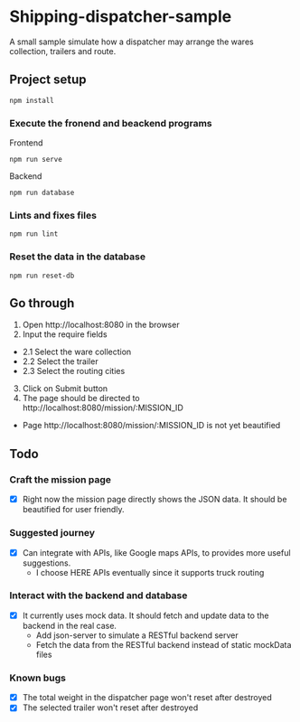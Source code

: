 # Shipping-dispatcher-sample
A small sample simulate how a dispatcher may arrange the wares collection, trailers and route.

## Project setup
```
npm install
```

### Execute the fronend and beackend programs
Frontend
```
npm run serve
```
Backend
```
npm run database
```

### Lints and fixes files
```
npm run lint
```

### Reset the data in the database
```
npm run reset-db
```

## Go through
1. Open http://localhost:8080 in the browser
2. Input the require fields
  - 2.1 Select the ware collection
  - 2.2 Select the trailer
  - 2.3 Select the routing cities
3. Click on Submit button
4. The page should be directed to http://localhost:8080/mission/:MISSION_ID
  - Page http://localhost:8080/mission/:MISSION_ID is not yet beautified

## Todo
### Craft the mission page
- [X] Right now the mission page directly shows the JSON data. It should be beautified for user friendly.

### Suggested journey
- [X] Can integrate with APIs, like Google maps APIs, to provides more useful suggestions.
  - I choose HERE APIs eventually since it supports truck routing

### Interact with the backend and database
- [X] It currently uses mock data. It should fetch and update data to the backend in the real case.
  - Add json-server to simulate a RESTful backend server
  - Fetch the data from the RESTful backend instead of static mockData files

### Known bugs
- [X] The total weight in the dispatcher page won't reset after destroyed
- [X] The selected trailer won't reset after destroyed
